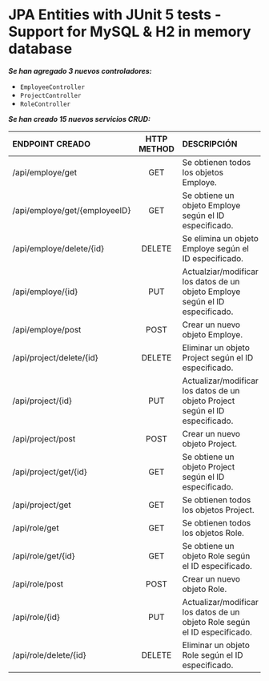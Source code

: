 
# JPA Entities with JUnit 5 tests - Support for MySQL & H2 in memory database

***Se han agregado 3 nuevos controladores:***

  - `EmployeeController`
  - `ProjectController`
  - `RoleController`


***Se han creado 15 nuevos servicios CRUD:***

| ENDPOINT CREADO | HTTP METHOD  | DESCRIPCIÓN |
| :------------ |:---------------:| :-----|
| /api/employe/get | GET |  Se obtienen todos los objetos Employe. |
| /api/employe/get/{employeeID} | GET | Se obtiene un objeto Employe según el ID especificado. |
| /api/employe/delete/{id} | DELETE | Se elimina un objeto Employe según el ID especificado. |
| /api/employe/{id} | PUT | Actualziar/modificar los datos de un objeto Employe según el ID especificado. |
| /api/employe/post | POST | Crear un nuevo objeto Employe. |
| /api/project/delete/{id} | DELETE | Eliminar un objeto Project según el ID especificado. |
| /api/project/{id} | PUT | Actualizar/modificar los datos de un objeto Project según el ID especificado. |
| /api/project/post | POST | Crear un nuevo objeto Project. |
| /api/project/get/{id} | GET | Se obtiene un objeto Project según el ID especificado. |
| /api/project/get | GET | Se obtienen todos los objetos Project. |
| /api/role/get | GET | Se obtienen todos los objetos Role. |
| /api/role/get/{id} | GET | Se obtiene un objeto Role según el ID especificado. |
| /api/role/post | POST | Crear un nuevo objeto Role. |
| /api/role/{id} | PUT | Actualizar/modificar los datos de un objeto Role según el ID especificado. |
| /api/role/delete/{id} | DELETE | Eliminar un objeto Role según el ID especificado. |



